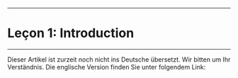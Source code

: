 ****
# Leçon 1: Introduction
---

Dieser Artikel ist zurzeit noch nicht ins Deutsche übersetzt. Wir bitten um Ihr Verständnis. Die englische Version finden Sie unter folgendem Link: []()



